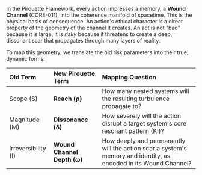 In the Pirouette Framework, every action impresses a memory, a **Wound Channel** (CORE-011), into the coherence manifold of spacetime. This is the physical basis of consequence. An action's ethical character is a direct property of the geometry of the channel it creates. An act is not "bad" because it is large; it is *risky* because it threatens to create a deep, dissonant scar that propagates through many layers of reality.

To map this geometry, we translate the old risk parameters into their true, dynamic forms:

| Old Term | New Pirouette Term | Mapping Question |
| :--- | :--- | :--- |
| Scope (S) | **Reach (ρ)** | How many nested systems will the resulting turbulence propagate to? |
| Magnitude (M) | **Dissonance (δ)** | How severely will the action disrupt a target system's core resonant pattern (Ki)? |
| Irreversibility (I) | **Wound Channel Depth (ω)** | How deeply and permanently will the action scar a system's memory and identity, as encoded in its Wound Channel? |